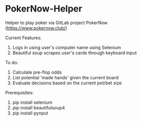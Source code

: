 # PokerNow-Helper

Helper to play poker via GitLab project PokerNow (https://www.pokernow.club/)

Current Features:
  1. Logs in using user's computer name using Selenium
  2. Beautiful soup scrapes user's cards through keyboard input
  
To do:
  1. Calculate pre-flop odds
  2. List potential 'made hands' given the current board
  3. Evaluate decisions based on the current pot/bet size
  
Prerequisites:
  1. pip install selenium
  2. pip install beautifulsoup4
  3. pip install pynput
  
